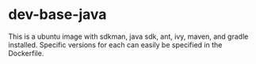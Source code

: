 # dev-base-java

This is a ubuntu image with sdkman, java sdk, ant, ivy, maven, and gradle installed. Specific versions for each can easily be specified in the Dockerfile.